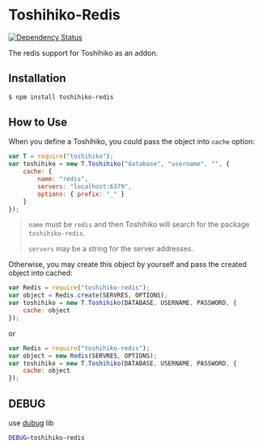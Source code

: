 # Toshihiko-Redis

[![Dependency Status](https://david-dm.org/luicfer/Toshihiko-Redis.svg)](https://david-dm.org/luicfer/Toshihiko-Redis)

The redis support for Toshihiko as an addon.
## Installation

```sh
$ npm install toshihiko-redis
```

## How to Use

When you define a Toshihiko, you could pass the object into `cache` option:

```javascript
var T = require("toshihiko");
var toshihiko = new T.Toshihiko("database", "username", "", {
    cache: {
        name: "redis",
        servers: "localhost:6379",
        options: { prefix: "_" }
    }
});
```

> `name` must be `redis` and then Toshihiko will search for the package `toshihiko-redis`.
>
> `servers` may be a string for the server addresses.
>


Otherwise, you may create this object by yourself and pass the created object into cached:

```javascript
var Redis = require("toshihiko-redis");
var object = Redis.create(SERVRES, OPTIONS);
var toshihiko = new T.Toshihiko(DATABASE, USERNAME, PASSWORD, {
    cache: object
});
```

or

```javascript
var Redis = require("toshihiko-redis");
var object = new Redis(SERVRES, OPTIONS);
var toshihiko = new T.Toshihiko(DATABASE, USERNAME, PASSWORD, {
    cache: object
});
```

## DEBUG

use [dubug](https://www.npmjs.com/package/debug) lib
```bash
DEBUG=toshihiko-redis
```

